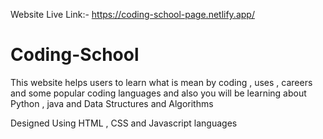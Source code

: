 Website Live Link:- https://coding-school-page.netlify.app/
# Coding-School

This website helps users to learn what is mean by coding , uses , careers and some popular coding languages
and also you will be learning about Python , java  and Data Structures and Algorithms

Designed Using HTML , CSS and Javascript languages
